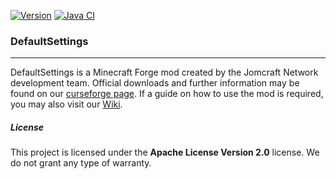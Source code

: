 [![Version](https://badgen.net/https/apiv1.jomcraft.net/stats/defaultsettings/endpoint?cache=3600)](https://github.com/Jomcraft-Network/DefaultSettings) [![Java CI](https://github.com/Jomcraft-Network/DefaultSettings/actions/workflows/build.yml/badge.svg?branch=1.15.2)](https://github.com/Jomcraft-Network/DefaultSettings/actions/workflows/build.yml)

### DefaultSettings

---

DefaultSettings is a Minecraft Forge mod created by the Jomcraft Network development team. Official downloads and further information may be found on our [curseforge page](https://www.curseforge.com/minecraft/mc-mods/defaultsettings). If a guide on how to use the mod is required, you may also visit our [Wiki](https://github.com/Jomcraft-Network/DefaultSettings/wiki).

##### License

This project is licensed under the **Apache License Version 2.0** license. We do not grant any type of warranty.
